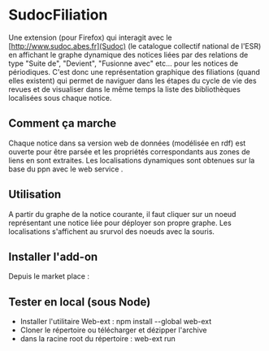 # SudocFiliation

Une extension (pour Firefox) qui interagit avec le [http://www.sudoc.abes.fr](Sudoc) (le catalogue collectif national de l'ESR) en affichant le graphe dynamique des notices liées par des relations de type "Suite de", "Devient", "Fusionne avec" etc... pour les notices de périodiques. C'est donc une représentation graphique des filiations (quand elles existent) qui permet de naviguer dans les étapes du cycle de vie des revues et de visualiser dans le même temps la liste des bibliothèques localisées sous chaque notice.


## Comment ça marche

Chaque notice dans sa version web de données (modélisée en rdf) est ouverte pour être parsée et les propriétés correspondants aus zones de liens en sont extraites. Les localisations dynamiques sont obtenues sur la base du ppn avec le web service [](multiwhere).

## Utilisation

A partir du graphe de la notice courante, il faut cliquer sur un noeud représentant une notice liée pour déployer son propre graphe.
Les localisations s'affichent au srurvol des noeuds avec la souris.

## Installer l'add-on

Depuis le market place : []()

## Tester en local (sous Node)
* Installer l'utilitaire Web-ext : npm install --global web-ext
* Cloner le répertoire ou télécharger et dézipper l'archive
* dans la racine root du répertoire : web-ext run

